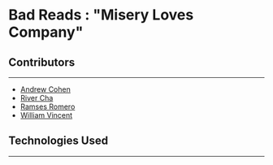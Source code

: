 # Bad Reads : "Misery Loves Company"

## Contributors 
---
- [Andrew Cohen](https://github.com/andrewscohen) 
- [River Cha](https://github.com/cosmoscha)
- [Ramses Romero](https://github.com/RamsesRomeroJr)
- [William Vincent](https://github.com/WJVincent)

## Technologies Used
---
